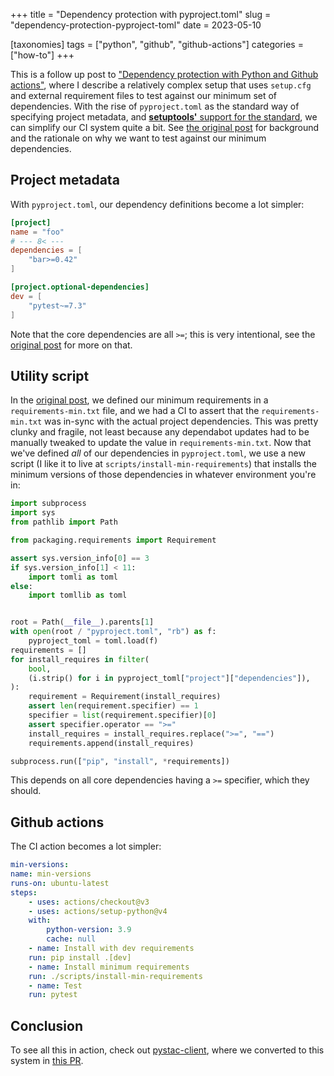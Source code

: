 +++
title = "Dependency protection with pyproject.toml"
slug = "dependency-protection-pyproject-toml"
date = 2023-05-10

[taxonomies]
tags = ["python", "github", "github-actions"]
categories = ["how-to"]
+++

This is a follow up post to ["Dependency protection with Python and Github actions"](@/posts/2022-02-18-dependency-protection-with-python-and-github-actions.md), where I describe a relatively complex setup that uses `setup.cfg` and external requirement files to test against our minimum set of dependencies.
With the rise of `pyproject.toml` as the standard way of specifying project metadata, and [**setuptools'** support for the standard](https://setuptools.pypa.io/en/latest/userguide/pyproject_config.html), we can simplify our CI system quite a bit.
See [the original post](@/posts/2022-02-18-dependency-protection-with-python-and-github-actions.md) for background and the rationale on why we want to test against our minimum dependencies.

## Project metadata

With `pyproject.toml`, our dependency definitions become a lot simpler:

```toml
[project]
name = "foo"
# --- 8< ---
dependencies = [
    "bar>=0.42"
]

[project.optional-dependencies]
dev = [
    "pytest~=7.3"
]
```

Note that the core dependencies are all `>=`; this is very intentional, see the [original post](@/posts/2022-02-18-dependency-protection-with-python-and-github-actions.md#define-dependencies) for more on that.

## Utility script

In the [original post](@/posts/2022-02-18-dependency-protection-with-python-and-github-actions.md#create-requirements-min-txt), we defined our minimum requirements in a `requirements-min.txt` file, and we had a CI to assert that the `requirements-min.txt` was in-sync with the actual project dependencies.
This was pretty clunky and fragile, not least because any dependabot updates had to be manually tweaked to update the value in `requirements-min.txt`.
Now that we've defined _all_ of our dependencies in `pyproject.toml`, we use a new script (I like it to live at `scripts/install-min-requirements`) that installs the minimum versions of those dependencies in whatever environment you're in:

```python
import subprocess
import sys
from pathlib import Path

from packaging.requirements import Requirement

assert sys.version_info[0] == 3
if sys.version_info[1] < 11:
    import tomli as toml
else:
    import tomllib as toml


root = Path(__file__).parents[1]
with open(root / "pyproject.toml", "rb") as f:
    pyproject_toml = toml.load(f)
requirements = []
for install_requires in filter(
    bool,
    (i.strip() for i in pyproject_toml["project"]["dependencies"]),
):
    requirement = Requirement(install_requires)
    assert len(requirement.specifier) == 1
    specifier = list(requirement.specifier)[0]
    assert specifier.operator == ">="
    install_requires = install_requires.replace(">=", "==")
    requirements.append(install_requires)

subprocess.run(["pip", "install", *requirements])
```

This depends on all core dependencies having a `>=` specifier, which they should.

## Github actions

The CI action becomes a lot simpler:

```yaml
min-versions:
name: min-versions
runs-on: ubuntu-latest
steps:
    - uses: actions/checkout@v3
    - uses: actions/setup-python@v4
    with:
        python-version: 3.9
        cache: null
    - name: Install with dev requirements
    run: pip install .[dev]
    - name: Install minimum requirements
    run: ./scripts/install-min-requirements
    - name: Test
    run: pytest
```

## Conclusion

To see all this in action, check out [pystac-client](https://github.com/stac-utils/pystac-client), where we converted to this system in [this PR](https://github.com/stac-utils/pystac-client/pull/501).
